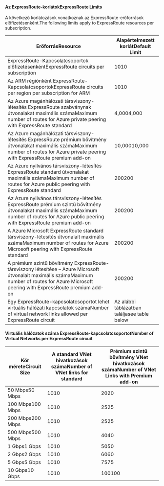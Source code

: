 #### <a name="expressroute-limits"></a><span data-ttu-id="662a0-101">Az ExpressRoute-korlátok</span><span class="sxs-lookup"><span data-stu-id="662a0-101">ExpressRoute Limits</span></span>
<span data-ttu-id="662a0-102">A következő korlátozások vonatkoznak az ExpressRoute-erőforrások előfizetésenként.</span><span class="sxs-lookup"><span data-stu-id="662a0-102">The following limits apply to ExpressRoute resources per subscription.</span></span>

| <span data-ttu-id="662a0-103">Erőforrás</span><span class="sxs-lookup"><span data-stu-id="662a0-103">Resource</span></span> | <span data-ttu-id="662a0-104">Alapértelmezett korlát</span><span class="sxs-lookup"><span data-stu-id="662a0-104">Default Limit</span></span> |
| --- | --- |
| <span data-ttu-id="662a0-105">ExpressRoute-Kapcsolatcsoportok előfizetésenként</span><span class="sxs-lookup"><span data-stu-id="662a0-105">ExpressRoute circuits per subscription</span></span> |<span data-ttu-id="662a0-106">10</span><span class="sxs-lookup"><span data-stu-id="662a0-106">10</span></span> |
| <span data-ttu-id="662a0-107">Az ARM régiónként ExpressRoute-Kapcsolatcsoportok</span><span class="sxs-lookup"><span data-stu-id="662a0-107">ExpressRoute circuits per region per subscription for ARM</span></span> |<span data-ttu-id="662a0-108">10</span><span class="sxs-lookup"><span data-stu-id="662a0-108">10</span></span> |
| <span data-ttu-id="662a0-109">Az Azure magánhálózati társviszony-létesítés ExpressRoute szabványnak útvonalakat maximális száma</span><span class="sxs-lookup"><span data-stu-id="662a0-109">Maximum number of routes for Azure private peering with ExpressRoute standard</span></span> |<span data-ttu-id="662a0-110">4,000</span><span class="sxs-lookup"><span data-stu-id="662a0-110">4,000</span></span> |
| <span data-ttu-id="662a0-111">Az Azure magánhálózati társviszony-létesítés ExpressRoute prémium bővítmény útvonalakat maximális száma</span><span class="sxs-lookup"><span data-stu-id="662a0-111">Maximum number of routes for Azure private peering with ExpressRoute premium add-on</span></span> |<span data-ttu-id="662a0-112">10,000</span><span class="sxs-lookup"><span data-stu-id="662a0-112">10,000</span></span> |
| <span data-ttu-id="662a0-113">Az Azure nyilvános társviszony-létesítés ExpressRoute standard útvonalakat maximális száma</span><span class="sxs-lookup"><span data-stu-id="662a0-113">Maximum number of routes for Azure public peering with ExpressRoute standard</span></span> |<span data-ttu-id="662a0-114">200</span><span class="sxs-lookup"><span data-stu-id="662a0-114">200</span></span> |
| <span data-ttu-id="662a0-115">Az Azure nyilvános társviszony-létesítés ExpressRoute prémium szintű bővítmény útvonalakat maximális száma</span><span class="sxs-lookup"><span data-stu-id="662a0-115">Maximum number of routes for Azure public peering with ExpressRoute premium add-on</span></span> |<span data-ttu-id="662a0-116">200</span><span class="sxs-lookup"><span data-stu-id="662a0-116">200</span></span> |
| <span data-ttu-id="662a0-117">A Azure Microsoft ExpressRoute standard társviszony-létesítés útvonalait maximális száma</span><span class="sxs-lookup"><span data-stu-id="662a0-117">Maximum number of routes for Azure Microsoft peering with ExpressRoute standard</span></span> |<span data-ttu-id="662a0-118">200</span><span class="sxs-lookup"><span data-stu-id="662a0-118">200</span></span> |
| <span data-ttu-id="662a0-119">A prémium szintű bővítmény ExpressRoute-társviszony létesítése – Azure Microsoft útvonalait maximális száma</span><span class="sxs-lookup"><span data-stu-id="662a0-119">Maximum number of routes for Azure Microsoft peering with ExpressRoute premium add-on</span></span> |<span data-ttu-id="662a0-120">200</span><span class="sxs-lookup"><span data-stu-id="662a0-120">200</span></span> |
| <span data-ttu-id="662a0-121">Egy ExpressRoute-kapcsolatcsoportot lehet virtuális hálózati kapcsolatok száma</span><span class="sxs-lookup"><span data-stu-id="662a0-121">Number of virtual network links allowed per ExpressRoute circuit</span></span> |<span data-ttu-id="662a0-122">Az alábbi táblázatban találja</span><span class="sxs-lookup"><span data-stu-id="662a0-122">see table below</span></span> |

#### <a name="number-of-virtual-networks-per-expressroute-circuit"></a><span data-ttu-id="662a0-123">Virtuális hálózatok száma ExpressRoute-kapcsolatcsoportot</span><span class="sxs-lookup"><span data-stu-id="662a0-123">Number of Virtual Networks per ExpressRoute circuit</span></span>
| <span data-ttu-id="662a0-124">**Kör mérete**</span><span class="sxs-lookup"><span data-stu-id="662a0-124">**Circuit Size**</span></span> | <span data-ttu-id="662a0-125">**A standard VNet hivatkozások száma**</span><span class="sxs-lookup"><span data-stu-id="662a0-125">**Number of VNet links for standard**</span></span> | <span data-ttu-id="662a0-126">**Prémium szintű bővítmény VNet hivatkozások száma**</span><span class="sxs-lookup"><span data-stu-id="662a0-126">**Number of VNet Links with Premium add-on**</span></span> |
| --- | --- | --- |
| <span data-ttu-id="662a0-127">50 Mbps</span><span class="sxs-lookup"><span data-stu-id="662a0-127">50 Mbps</span></span> |<span data-ttu-id="662a0-128">10</span><span class="sxs-lookup"><span data-stu-id="662a0-128">10</span></span> |<span data-ttu-id="662a0-129">20</span><span class="sxs-lookup"><span data-stu-id="662a0-129">20</span></span> |
| <span data-ttu-id="662a0-130">100 Mbps</span><span class="sxs-lookup"><span data-stu-id="662a0-130">100 Mbps</span></span> |<span data-ttu-id="662a0-131">10</span><span class="sxs-lookup"><span data-stu-id="662a0-131">10</span></span> |<span data-ttu-id="662a0-132">25</span><span class="sxs-lookup"><span data-stu-id="662a0-132">25</span></span> |
| <span data-ttu-id="662a0-133">200 Mbps</span><span class="sxs-lookup"><span data-stu-id="662a0-133">200 Mbps</span></span> |<span data-ttu-id="662a0-134">10</span><span class="sxs-lookup"><span data-stu-id="662a0-134">10</span></span> |<span data-ttu-id="662a0-135">25</span><span class="sxs-lookup"><span data-stu-id="662a0-135">25</span></span> |
| <span data-ttu-id="662a0-136">500 Mbps</span><span class="sxs-lookup"><span data-stu-id="662a0-136">500 Mbps</span></span> |<span data-ttu-id="662a0-137">10</span><span class="sxs-lookup"><span data-stu-id="662a0-137">10</span></span> |<span data-ttu-id="662a0-138">40</span><span class="sxs-lookup"><span data-stu-id="662a0-138">40</span></span> |
| <span data-ttu-id="662a0-139">1 Gbps</span><span class="sxs-lookup"><span data-stu-id="662a0-139">1 Gbps</span></span> |<span data-ttu-id="662a0-140">10</span><span class="sxs-lookup"><span data-stu-id="662a0-140">10</span></span> |<span data-ttu-id="662a0-141">50</span><span class="sxs-lookup"><span data-stu-id="662a0-141">50</span></span> |
| <span data-ttu-id="662a0-142">2 Gbps</span><span class="sxs-lookup"><span data-stu-id="662a0-142">2 Gbps</span></span> |<span data-ttu-id="662a0-143">10</span><span class="sxs-lookup"><span data-stu-id="662a0-143">10</span></span> |<span data-ttu-id="662a0-144">60</span><span class="sxs-lookup"><span data-stu-id="662a0-144">60</span></span> |
| <span data-ttu-id="662a0-145">5 Gbps</span><span class="sxs-lookup"><span data-stu-id="662a0-145">5 Gbps</span></span> |<span data-ttu-id="662a0-146">10</span><span class="sxs-lookup"><span data-stu-id="662a0-146">10</span></span> |<span data-ttu-id="662a0-147">75</span><span class="sxs-lookup"><span data-stu-id="662a0-147">75</span></span> |
| <span data-ttu-id="662a0-148">10 Gbps</span><span class="sxs-lookup"><span data-stu-id="662a0-148">10 Gbps</span></span> |<span data-ttu-id="662a0-149">10</span><span class="sxs-lookup"><span data-stu-id="662a0-149">10</span></span> |<span data-ttu-id="662a0-150">100</span><span class="sxs-lookup"><span data-stu-id="662a0-150">100</span></span> |

